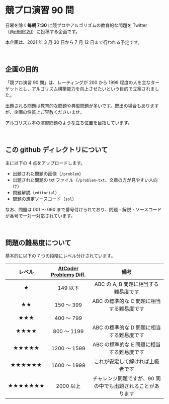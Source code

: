 # 競プロ演習 90 問
日曜を除く**毎朝 7:30** に競プロやアルゴリズムの教育的な問題を Twitter（[@e869120](https://twitter.com/e869120)）に投稿する企画です。

本企画は、2021 年 3 月 30 日から 7 月 12 日まで行われる予定です。

<br />

## 企画の目的
「競プロ演習 90 問」は、レーティングが 200 から 1999 程度の人を主なターゲットとし、アルゴリズム構築能力を向上させたいという目的で立案されました。

出題される問題は教育的な問題や典型問題が多いです。既出の場合もありますが、企画の性質上ご容赦くださいませ。

アルゴリズム本の演習問題のような立ち位置を目指しています。

<br />

## この github ディレクトリについて
主に以下の 4 点をアップロードします。

* 出題された問題の画像（<code>/problem</code>）
* 出題された問題の txt ファイル（<code>/problem-txt</code>、文章の方が見やすい人向け）
* 問題解説（<code>editorial</code>）
* 問題の想定ソースコード（<code>sol</code>）

なお、問題は 001 ～ 090 まで番号付けられており、問題・解説・ソースコードが番号で一対一対応されています。

<br />

## 問題の難易度について
基本的に以下の 7 つの段階にレベル分けされています。

| レベル | [AtCoder Problems](https://kenkoooo.com/atcoder#/table/) Diff. | 備考 |
|:---:|:---:|:---:|
|★ | 149 以下 | ABC の A, B 問題に相当する難易度です |
|★★ | 150 ～ 399 | ABC の標準的な C 問題に相当する難易度です |
|★★★ | 400 ～ 799 |  |
|★★★★ | 800 ～ 1199 | ABC の標準的な D 問題に相当する難易度です |
|★★★★★ | 1200 ～ 1599 | ABC の標準的な E 問題に相当する難易度です |
|★★★★★★ | 1600 ～ 1999 | これが安定して解ければ上級者です |
|★★★★★★★ | 2000 以上 | チャレンジ問題ですが、90 問の中でも出題されることがあります |
